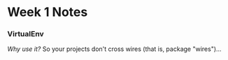 Week 1 Notes
===============

### VirtualEnv
*Why use it?*
So your projects don't cross wires (that is, package "wires")...

